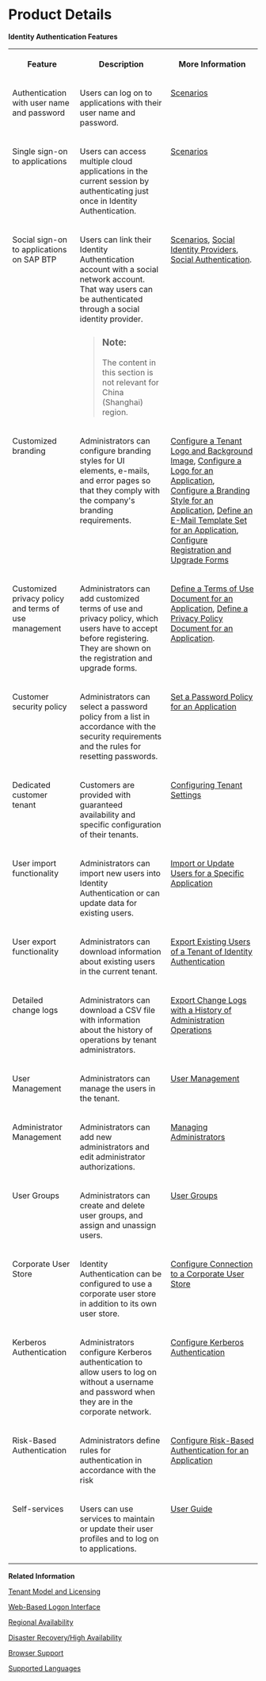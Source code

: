 <!-- loio4d404b1eb4f94a8eb30bb092131af166 -->

# Product Details

**Identity Authentication Features**


<table>
<tr>
<th valign="top">

Feature



</th>
<th valign="top">

Description



</th>
<th valign="top">

More Information



</th>
</tr>
<tr>
<td valign="top">

Authentication with user name and password



</td>
<td valign="top">

Users can log on to applications with their user name and password.



</td>
<td valign="top">

[Scenarios](scenarios-fb9898d.md)



</td>
</tr>
<tr>
<td valign="top">

Single sign-on to applications



</td>
<td valign="top">

Users can access multiple cloud applications in the current session by authenticating just once in Identity Authentication.



</td>
<td valign="top">

[Scenarios](scenarios-fb9898d.md)



</td>
</tr>
<tr>
<td valign="top">

Social sign-on to applications on SAP BTP



</td>
<td valign="top">

Users can link their Identity Authentication account with a social network account. That way users can be authenticated through a social identity provider.

> ### Note:  
> The content in this section is not relevant for China \(Shanghai\) region.



</td>
<td valign="top">

[Scenarios](scenarios-fb9898d.md), [Social Identity Providers](Operation-Guide/social-identity-providers-17d400d.md), [Social Authentication](User-Guide/social-authentication-108607a.md).



</td>
</tr>
<tr>
<td valign="top">

Customized branding



</td>
<td valign="top">

Administrators can configure branding styles for UI elements, e-mails, and error pages so that they comply with the company's branding requirements.



</td>
<td valign="top">

[Configure a Tenant Logo and Background Image](Operation-Guide/configure-a-tenant-logo-and-background-image-8742046.md), [Configure a Logo for an Application](Operation-Guide/configure-a-logo-for-an-application-778f748.md), [Configure a Branding Style for an Application](Operation-Guide/configure-a-branding-style-for-an-application-32f8d33.md), [Define an E-Mail Template Set for an Application](Operation-Guide/define-an-e-mail-template-set-for-an-application-bb2c79b.md), [Configure Registration and Upgrade Forms](Operation-Guide/configure-registration-and-upgrade-forms-93a9e18.md)



</td>
</tr>
<tr>
<td valign="top">

Customized privacy policy and terms of use management



</td>
<td valign="top">

Administrators can add customized terms of use and privacy policy, which users have to accept before registering. They are shown on the registration and upgrade forms.



</td>
<td valign="top">

[Define a Terms of Use Document for an Application](Operation-Guide/define-a-terms-of-use-document-for-an-application-8a28c70.md), [Define a Privacy Policy Document for an Application](Operation-Guide/define-a-privacy-policy-document-for-an-application-9611118.md).



</td>
</tr>
<tr>
<td valign="top">

Customer security policy



</td>
<td valign="top">

Administrators can select a password policy from a list in accordance with the security requirements and the rules for resetting passwords.



</td>
<td valign="top">

[Set a Password Policy for an Application](Operation-Guide/set-a-password-policy-for-an-application-04a6e45.md)



</td>
</tr>
<tr>
<td valign="top">

Dedicated customer tenant



</td>
<td valign="top">

Customers are provided with guaranteed availability and specific configuration of their tenants.



</td>
<td valign="top">

[Configuring Tenant Settings](Operation-Guide/configuring-tenant-settings-d4d6fdc.md)



</td>
</tr>
<tr>
<td valign="top">

User import functionality



</td>
<td valign="top">

Administrators can import new users into Identity Authentication or can update data for existing users.



</td>
<td valign="top">

[Import or Update Users for a Specific Application](Operation-Guide/import-or-update-users-for-a-specific-application-33838e0.md)



</td>
</tr>
<tr>
<td valign="top">

User export functionality



</td>
<td valign="top">

Administrators can download information about existing users in the current tenant.



</td>
<td valign="top">

[Export Existing Users of a Tenant of Identity Authentication](Operation-Guide/export-existing-users-of-a-tenant-of-identity-authentication-40c29d2.md)



</td>
</tr>
<tr>
<td valign="top">

Detailed change logs



</td>
<td valign="top">

Administrators can download a CSV file with information about the history of operations by tenant administrators.



</td>
<td valign="top">

[Export Change Logs with a History of Administration Operations](Monitoring-and-Reporting/export-change-logs-with-a-history-of-administration-operations-9d96aae.md)



</td>
</tr>
<tr>
<td valign="top">

User Management



</td>
<td valign="top">

Administrators can manage the users in the tenant.



</td>
<td valign="top">

[User Management](Operation-Guide/user-management-228428f.md)



</td>
</tr>
<tr>
<td valign="top">

Administrator Management



</td>
<td valign="top">

Administrators can add new administrators and edit administrator authorizations.



</td>
<td valign="top">

[Managing Administrators](Operation-Guide/managing-administrators-786eea2.md)



</td>
</tr>
<tr>
<td valign="top">

User Groups



</td>
<td valign="top">

Administrators can create and delete user groups, and assign and unassign users.



</td>
<td valign="top">

[User Groups](Operation-Guide/user-groups-ddd067c.md)



</td>
</tr>
<tr>
<td valign="top">

Corporate User Store



</td>
<td valign="top">

Identity Authentication can be configured to use a corporate user store in addition to its own user store.



</td>
<td valign="top">

[Configure Connection to a Corporate User Store](Operation-Guide/corporate-user-store-neo-environment-461d71c.md#loioe5e9662146f948b49c11d01284231d75)



</td>
</tr>
<tr>
<td valign="top">

Kerberos Authentication



</td>
<td valign="top">

Administrators configure Kerberos authentication to allow users to log on without a username and password when they are in the corporate network.



</td>
<td valign="top">

[Configure Kerberos Authentication](Operation-Guide/configure-kerberos-authentication-b030165.md#loiob0301657df074ab081ab7556854aca56)



</td>
</tr>
<tr>
<td valign="top">

Risk-Based Authentication



</td>
<td valign="top">

Administrators define rules for authentication in accordance with the risk



</td>
<td valign="top">

[Configure Risk-Based Authentication for an Application](Operation-Guide/configure-risk-based-authentication-for-an-application-bc52fbf.md#loiobc52fbf3d59447bbb6aa22f80d8b6056)



</td>
</tr>
<tr>
<td valign="top">

Self-services



</td>
<td valign="top">

Users can use services to maintain or update their user profiles and to log on to applications.



</td>
<td valign="top">

[User Guide](User-Guide/user-guide-d4c3811.md)



</td>
</tr>
</table>

**Related Information**  


[Tenant Model and Licensing](tenant-model-and-licensing-93160eb.md "This document provides information about the tenant model, tenant licensing, and obtaining a tenant of Identity Authentication.")

[Web-Based Logon Interface](web-based-logon-interface-8e40afc.md "Service providers that delegate authentication to Identity Authentication can use two types of visualization of the web-based user interfaces for the logon pages of their applications.")

[Regional Availability](regional-availability-be600ca.md "Tenants are deployed on the productive domain accounts.ondemand.com.")

[Disaster Recovery/High Availability](disaster-recovery-high-availability-2c1a055.md "Disaster recovery (DR) and high availability (HA) are based on the capabilities of the underlying infrastructure.")

[Browser Support](browser-support-0741076.md "Information on the supported browser version for the administration console, and the end user screens of Identity Authentication.")

[Supported Languages](supported-languages-0ea634d.md "Information on the supported languages for the administration console, and the end user screens of Identity Authentication.")

